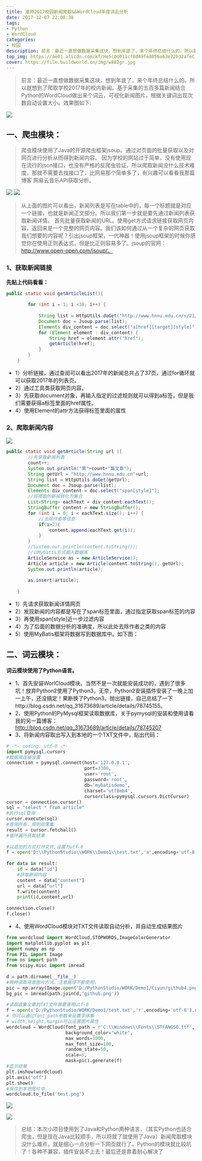 ```yaml
---
title: 淮师2017校园新闻爬取&&WordCloud年度词云分析
date: 2017-12-07 22:08:38
tags:
- Python
- WordCloud
categories:
- 校园
description: 前言：最近一直想做数据采集这块，想到年底了，来个年终总结什么的。所以就想到了爬取学校2017年的校内新闻。
top_img: https://ae01.alicdn.com/kf/He5c0d011cf8d49fe8056a63e72b32afeC.jpg
cover: https://file.buildworld.cn/img/w882gr.jpg
---
```

>前言：最近一直想做数据采集这块，想到年底了，来个年终总结什么的。所以就想到了爬取学校2017年的校内新闻。基于采集的五百多篇新闻结合Python的WordCloud做出来个词云，可视化新闻图片，根据关键词出现次数自动设置大小。效果图如下:

![](https://file.buildworld.cn/img/20171207202848015)

## 一、爬虫模块：
>爬虫模块使用了Java的开源爬虫框架jsoup。通过对页面的批量获取以及对网页进行分析从而得到新闻内容。
因为学校的网站过于简单，没有使用现在流行的json接口，也没有严格的反爬虫验证，所以爬取新闻没什么技术难度，那就不需要去找接口了，比网易那个简单多了，有兴趣可以看看我那篇博客 网易云音乐API获取分析。

![](https://ae01.alicdn.com/kf/H6c12bdfea3544428a196f5ede7a26c80Q.jpg)
![](https://ae01.alicdn.com/kf/Hcf71889edc1e48398f73c37b599dc699g.jpg)

>从上面的图片可以看出，新闻列表是写在table中的，每一个标题就是对应一个链接，也就是新闻正文部分。所以我们第一步就是要先通过新闻列表获取新闻详情。
首先批量获取新闻的URL。使用get方式请求链接获取网页内容，返回来是一个完整的网页内容。我们该如何通过从一个复杂的网页获取我们想要的内容呢？引出jsoup框架，一代神器！使用jsoup框架的时候你感觉你在使用正则表达式，但是比正则容易多了。jsoup的官网：http://www.open-open.com/jsoup/。

### 1、获取新闻链接
**先贴上代码看看：**
```java
public static void getArticleList(){
		
		for (int i = 1; i <38; i++) {
		
			String list = HttpUtils.doGet("http://www.hnnu.edu.cn/s/21/t/148/p/11/i/"+i+"/list.htm");
			Document doc = Jsoup.parse(list);
			Elements div_content = doc.select("a[href][target][style]");
			for (Element element : div_content) {
				String href = element.attr("href");
				getArticle(href);
			}
		}
	}
```
- 1）分析链接，通过查阅可以看出2017年的新闻总共占了37页，通过for循环就可以获取2017年的列表页。
- 2）通过工具类获取网页内容。
- 3）先获取document对象，再输入指定的过滤规则就可以得到a标签，但是我们需要获得a标签里面的href属性。
- 4）使用Element的attr方法获得标签里面的属性

### 2、爬取新闻内容
![](https://ae01.alicdn.com/kf/H11060439a90c4f2787c1c4b9a6e9e6ffX.jpg)

```java
public static void getArticle(String url ){
		//先获取新闻列表
		count++;
		System.out.println("第"+count+"篇文章");
		String getUrl = "http://www.hnnu.edu.cn"+url;
		String list = HttpUtils.doGet(getUrl);
		Document doc = Jsoup.parse(list);
		Elements div_content = doc.select("span[style]");
		//将爬取的新闻转化为集合
		List<String> eachText = div_content.eachText();
		StringBuffer content = new StringBuffer();
		for (int i = 0; i < eachText.size(); i++) {
			//去除作者等信息
			if(i>2){
				content.append(eachText.get(i));
			}
		}
		//System.out.println(content.toString());
		//以Mybatis方式插入数据库
		ArticleService as = new ArticleService();
		Article article = new Article(content.toString(), getUrl);
		System.out.println(article);
		
		as.insert(article);
		
	}
```
- 1）先请求获取新闻详情网页
- 2）发现新闻的内容都是写在了span标签里面，通过指定获取span标签的内容
- 3）再使用span[style]近一步过滤内容
- 4）为了后面的数据分析的准确度，所以此处去除作者之类的内容
- 5）使用MyBatis框架将数据写到数据库中。如下图：

## 二、词云模块：
**词云模块使用了Python语言。**
- 1、首先安装WorlCloud模块。当然不是一次就能安装成功的，遇到了很多坑！放弃Python2使用了Python3，无奈，Python2安装插件安装了一晚上加一上午，还没搞定！果断换了Python3。抛出链接，自己总结了一下http://blog.csdn.net/qq_31673689/article/details/78745155。
- 2、使用Python的PyMysql框架读取数据库，关于pymysql的安装和使用请看我的另一篇博客：http://blog.csdn.net/qq_31673689/article/details/78745207
- 3、将新闻内容取出写入到本地的一个TXT文件中，贴出代码：

```python
# -*- coding: utf-8 -*-
import pymysql.cursors
#数据库连接设置
connection = pymysql.connect(host='127.0.0.1',
                             port=3306,
                             user='root',
                             password='root',
                             db='mybatisdemo',
                             charset='utf8mb4',
                             cursorclass=pymysql.cursors.DictCursor)
cursor = connection.cursor()
sql = "select * from article"
#执行sql查询
cursor.execute(sql)
#查询所有，得到结果集
result = cursor.fetchall()
#循环遍历获取结果
 
#以追加的方式打开文件,设置为utf-8
f = open('D:\\PythonStudio\\WORK\\Demo1\\test.txt','a',encoding='utf-8')
 
for data in result:
    id = data["id"]
    #获取新闻内容
    content = data["content"]
    url = data["url"]
    f.write(content)
    print(id,content,url)
 
connection.close()
f.close()
```
- 4、使用WordCloud模块对TXT文件读取自动分析，并自动生成结果图片
```python
from wordcloud import WordCloud,STOPWORDS,ImageColorGenerator
import matplotlib.pyplot as plt
import numpy as np
from PIL import Image
from os import path
from scipy.misc import imread
 
d = path.dirname(__file__)
#两种读取背景图片方式，注意路径不能使用\
pic = np.array(Image.open('D:/PythonStudio/WORK/Demo1/Ciyun/github4.png'))
bg_pic = imread(path.join(d,'github.png'))
 
#读取收集文章的TXT文件需要使用utf-8
f = open(u'D:/PythonStudio/WORK/Demo1/test.txt','r',encoding='utf-8').read()
# 你可以通过font_path参数来设置字体集
# width,height,margin可以设置图片属性
wordcloud = WordCloud(font_path = r'C:\\Windows\\Fonts\\STFANGSO.ttf',
                      background_color="white",
                      max_words=1000,
                      max_font_size=100,
                      random_state=50,
                      scale=5,
                      mask=pic).generate(f)
#显示结果
plt.imshow(wordcloud)
plt.axis("off")
plt.show()
#保存到本地图片中
wordcloud.to_file('test.png')
```
![](https://ae01.alicdn.com/kf/H6c21b61389d848f8a10d10d52ccdc5ddZ.jpg)

![](https://ae01.alicdn.com/kf/H5ee1d6be6ddc4631a6077c275ba2f93bV.jpg)

>总结：本次小项目使用到了Java和Python两种语言，（其实Python也适合爬虫，但是现在Java比较顺手，所以将就了就使用了Java）新闻爬取模块没什么难点，就是细心一点分析一下网页就行了。Python的模块就比较坑了！各种不兼容，插件安装不上去！最后还是靠着耐心解决了